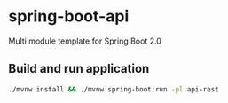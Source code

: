 # spring-boot-api
Multi module template for Spring Boot 2.0

## Build and run application

```bash
./mvnw install && ./mvnw spring-boot:run -pl api-rest
```
